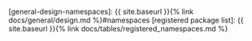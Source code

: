 <!-- General Rust Language links should start with "rust-lang-" -->
[rust-lang-async-traits]: https://blog.rust-lang.org/2023/12/21/async-fn-rpit-in-traits.html
[rust-lang-dependencies]: https://github.com/Azure/azure-sdk-for-rust/blob/main/Cargo.toml
[rust-lang-doc-meta]: https://doc.rust-lang.org/rust-by-example/meta/doc.html
[rust-lang-guidelines]: https://rust-lang.github.io/api-guidelines/about.html
[rust-lang-modules]: https://doc.rust-lang.org/reference/items/modules.html
[rust-lang-naming]: https://rust-lang.github.io/api-guidelines/naming.html
[rust-lang-newtype]: https://doc.rust-lang.org/rust-by-example/generics/new_types.html
[rust-lang-project-layout]: https://doc.rust-lang.org/cargo/guide/project-layout.html
[rust-lang-question-mark-operator]: https://doc.rust-lang.org/reference/expressions/operator-expr.html#the-question-mark-operator
[rust-lang-rustdoc-headings]: https://rust-lang.github.io/rfcs/1574-more-api-documentation-conventions.html#using-markdown
[rust-lang-rustdoc-tests]: https://doc.rust-lang.org/rustdoc/write-documentation/documentation-tests.html
[rust-lang-rustdoc-tests-attributes]: https://doc.rust-lang.org/rustdoc/write-documentation/documentation-tests.html#attributes
[rust-lang-rustdoc]: https://doc.rust-lang.org/rustdoc/index.html

<!-- Links within site -->
[general-design-namespaces]: {{ site.baseurl }}{% link docs/general/design.md %}#namespaces
[registered package list]: {{ site.baseurl }}{% link docs/tables/registered_namespaces.md %}
